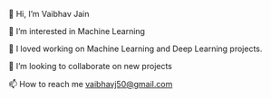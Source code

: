 👋 Hi, I’m Vaibhav Jain

👀 I’m interested in Machine Learning

🌱 I loved working on Machine Learning and Deep Learning projects.

💞️ I’m looking to collaborate on new projects

📫 How to reach me vaibhavj50@gmail.com

